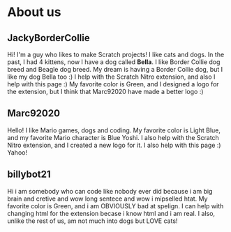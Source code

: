 # About us
## JackyBorderCollie
Hi! I'm a guy who likes to make Scratch projects! I like cats and dogs. In the past, I had 4 kittens, now I have a dog called **Bella**. I like Border Collie dog breed and Beagle dog breed. My dream is having a Border Collie dog, but I like my dog Bella too :) I help with the Scratch Nitro extension, and also I help with this page :) My favorite color is Green, and I designed a logo for the extension, but I think that Marc92020 have made a better logo :)
## Marc92020
Hello! I like Mario games, dogs and coding. My favorite color is Light Blue, and my favorite Mario character is Blue Yoshi. I also help with the Scratch Nitro extension, and I created a new logo for it. I also help with this page :) Yahoo!
## billybot21
Hi i am somebody who can code like nobody ever did because i am big brain and cretive and wow long sentece and wow i mipselled htat. My favorite color is Green, and i am OBVIOUSLY bad at spelign. I can help with changing html for the extension becase i know html and i am real. I also, unlike the rest of us, am not much into dogs but LOVE cats!
